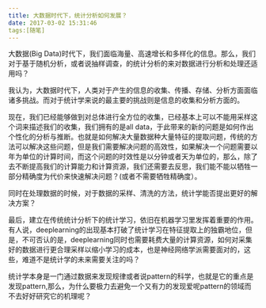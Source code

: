 ```yaml
---
title: 大数据时代下，统计分析如何发展？
date: 2017-03-02 15:31:46
tags:[随笔]
---
```

大数据(Big Data)时代下，我们面临海量、高速增长和多样化的信息。那么，我们对于基于随机分析，或者说抽样调查，的统计分析的来对数据进行分析和处理还适用吗？

我认为，大数据时代下，人类对于产生的信息的收集、传播、存储、分析方面面临诸多挑战。而对于统计学来说的最主要的挑战则是信息的收集和分析方面的。

现在，我们已经能够做到对总体进行全方位的收集，已经基本上可以不能用采样这个词来描述我们的收集，我们拥有的是all data，于此带来的新的问题是如何作出个性化的分析与推断。也就是如何解决大量数据种大量特征的提取问题，传统的方法可以解决这些问题，但是我们需要解决问题的高效性，如果解决一个问题需要以年为单位的计算时间，而这个问题的时效性是以分钟或者天为单位的，那么，除了去不断提高我们的计算能力和计算资源，我们还需要去反思，我们能不能以牺牲一部分精确度为代价来快速解决问题？(或者不需要牺牲精确度）。

同时在处理数据的时候，对于数据的采样、清洗的方法，统计学能否提出更好的解决方案？

最后，建立在传统统计分析下的统计学习，依旧在机器学习里发挥着重要的作用。有人说，deeplearning的出现基本打破了统计学习在特征提取上的独霸地位，但是，不可否认的是，deeplearning同时也需要耗费大量的计算资源，如何对采集好的数据进行更合理采样以缩小学习的成本，也是神经网络学派需要面对的，这些，难道不是统计学的未来需要关注的吗？

统计学本身是一门通过数据来发现规律或者说pattern的科学，也就是它的重点是发现pattern,那么，为什么要极力去避免一个又有力的发现爱呢pattern的领域而不去好好研究它的机理呢？
